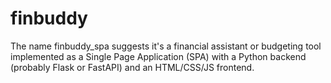 # finbuddy
The name finbuddy_spa suggests it's a financial assistant or budgeting tool implemented as a Single Page Application (SPA) with a Python backend (probably Flask or FastAPI) and an HTML/CSS/JS frontend.
